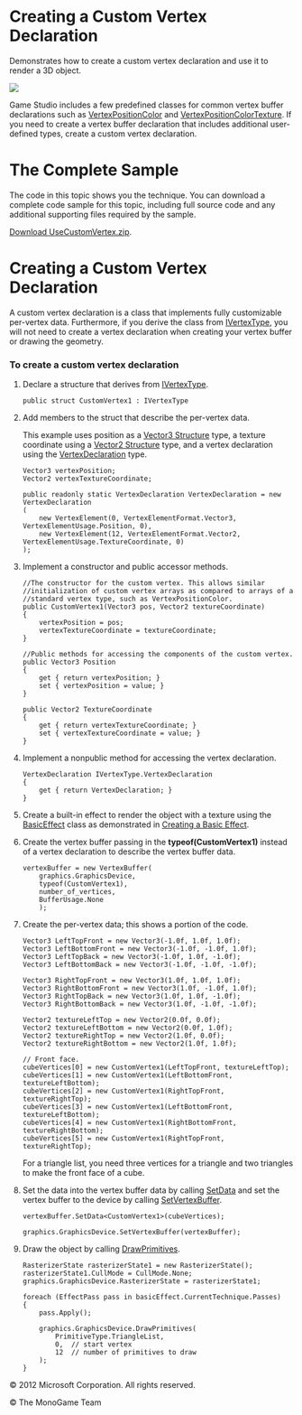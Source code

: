 

# Creating a Custom Vertex Declaration

Demonstrates how to create a custom vertex declaration and use it to render a 3D object.

![](graphics_custom_vertex.png)

Game Studio includes a few predefined classes for common vertex buffer declarations such as [VertexPositionColor](T_Microsoft_Xna_Framework_Graphics_VertexPositionColor.md) and [VertexPositionColorTexture](T_Microsoft_Xna_Framework_Graphics_VertexPositionColorTexture.md). If you need to create a vertex buffer declaration that includes additional user-defined types, create a custom vertex declaration.

# The Complete Sample

The code in this topic shows you the technique. You can download a complete code sample for this topic, including full source code and any additional supporting files required by the sample.

[Download UseCustomVertex.zip](http://go.microsoft.com/fwlink/?LinkId=258740).

# Creating a Custom Vertex Declaration

A custom vertex declaration is a class that implements fully customizable per-vertex data. Furthermore, if you derive the class from [IVertexType](T_Microsoft_Xna_Framework_Graphics_IVertexType.md), you will not need to create a vertex declaration when creating your vertex buffer or drawing the geometry.

### To create a custom vertex declaration

1.  Declare a structure that derives from [IVertexType](T_Microsoft_Xna_Framework_Graphics_IVertexType.md).
    
    ```
    public struct CustomVertex1 : IVertexType
    ```
    
2.  Add members to the struct that describe the per-vertex data.
    
    This example uses position as a [Vector3 Structure](T_Microsoft_Xna_Framework_Vector3.md) type, a texture coordinate using a [Vector2 Structure](T_Microsoft_Xna_Framework_Vector2.md) type, and a vertex declaration using the [VertexDeclaration](T_Microsoft_Xna_Framework_Graphics_VertexDeclaration.md) type.
    
    ```
    Vector3 vertexPosition;
    Vector2 vertexTextureCoordinate;
    
    public readonly static VertexDeclaration VertexDeclaration = new VertexDeclaration
    (
        new VertexElement(0, VertexElementFormat.Vector3, VertexElementUsage.Position, 0),
        new VertexElement(12, VertexElementFormat.Vector2, VertexElementUsage.TextureCoordinate, 0)
    );
    ```
    
3.  Implement a constructor and public accessor methods.
    
    ```
    //The constructor for the custom vertex. This allows similar 
    //initialization of custom vertex arrays as compared to arrays of a 
    //standard vertex type, such as VertexPositionColor.
    public CustomVertex1(Vector3 pos, Vector2 textureCoordinate)
    {
        vertexPosition = pos;
        vertexTextureCoordinate = textureCoordinate;
    }
    
    //Public methods for accessing the components of the custom vertex.
    public Vector3 Position
    {
        get { return vertexPosition; }
        set { vertexPosition = value; }
    }
    
    public Vector2 TextureCoordinate
    {
        get { return vertexTextureCoordinate; }
        set { vertexTextureCoordinate = value; }
    }
    ```
    
4.  Implement a nonpublic method for accessing the vertex declaration.
    
    ```
    VertexDeclaration IVertexType.VertexDeclaration
    {
        get { return VertexDeclaration; }
    }
    ```
    
5.  Create a built-in effect to render the object with a texture using the [BasicEffect](T_Microsoft_Xna_Framework_Graphics_BasicEffect.md) class as demonstrated in [Creating a Basic Effect](Use_BasicEffect.md).
    
6.  Create the vertex buffer passing in the **typeof(CustomVertex1)** instead of a vertex declaration to describe the vertex buffer data.
    
    ```
    vertexBuffer = new VertexBuffer(
        graphics.GraphicsDevice,
        typeof(CustomVertex1),
        number_of_vertices,
        BufferUsage.None
        );
    ```
    
7.  Create the per-vertex data; this shows a portion of the code.
    
    ```
    Vector3 LeftTopFront = new Vector3(-1.0f, 1.0f, 1.0f);
    Vector3 LeftBottomFront = new Vector3(-1.0f, -1.0f, 1.0f);
    Vector3 LeftTopBack = new Vector3(-1.0f, 1.0f, -1.0f);
    Vector3 LeftBottomBack = new Vector3(-1.0f, -1.0f, -1.0f);
    
    Vector3 RightTopFront = new Vector3(1.0f, 1.0f, 1.0f);
    Vector3 RightBottomFront = new Vector3(1.0f, -1.0f, 1.0f);
    Vector3 RightTopBack = new Vector3(1.0f, 1.0f, -1.0f);
    Vector3 RightBottomBack = new Vector3(1.0f, -1.0f, -1.0f);
    
    Vector2 textureLeftTop = new Vector2(0.0f, 0.0f);
    Vector2 textureLeftBottom = new Vector2(0.0f, 1.0f);
    Vector2 textureRightTop = new Vector2(1.0f, 0.0f);
    Vector2 textureRightBottom = new Vector2(1.0f, 1.0f);
    
    // Front face.
    cubeVertices[0] = new CustomVertex1(LeftTopFront, textureLeftTop);
    cubeVertices[1] = new CustomVertex1(LeftBottomFront, textureLeftBottom);
    cubeVertices[2] = new CustomVertex1(RightTopFront, textureRightTop);
    cubeVertices[3] = new CustomVertex1(LeftBottomFront, textureLeftBottom);
    cubeVertices[4] = new CustomVertex1(RightBottomFront, textureRightBottom);
    cubeVertices[5] = new CustomVertex1(RightTopFront, textureRightTop);
    ```
    
    For a triangle list, you need three vertices for a triangle and two triangles to make the front face of a cube.
    
8.  Set the data into the vertex buffer data by calling [SetData](O_M_Microsoft_Xna_Framework_Graphics_VertexBuffer_SetData.md) and set the vertex buffer to the device by calling [SetVertexBuffer](O_M_Microsoft_Xna_Framework_Graphics_GraphicsDevice_SetVertexBuffer.md).
    
    ```
    vertexBuffer.SetData<CustomVertex1>(cubeVertices);
    
    graphics.GraphicsDevice.SetVertexBuffer(vertexBuffer);
    ```
    
9.  Draw the object by calling [DrawPrimitives](M_Microsoft_Xna_Framework_Graphics_GraphicsDevice_DrawPrimitives.md).
    
    ```
    RasterizerState rasterizerState1 = new RasterizerState();
    rasterizerState1.CullMode = CullMode.None;
    graphics.GraphicsDevice.RasterizerState = rasterizerState1;
    
    foreach (EffectPass pass in basicEffect.CurrentTechnique.Passes)
    {
        pass.Apply();
    
        graphics.GraphicsDevice.DrawPrimitives(
            PrimitiveType.TriangleList,
            0,  // start vertex
            12  // number of primitives to draw
        );
    }
    ```
    

© 2012 Microsoft Corporation. All rights reserved.  

© The MonoGame Team